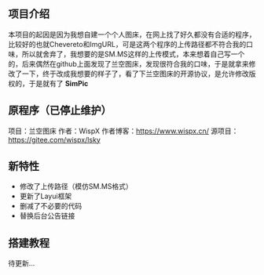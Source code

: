 ## 项目介绍

本项目的起因是因为我想自建一个个人图床，在网上找了好久都没有合适的程序，比较好的也就Chevereto和ImgURL，可是这两个程序的上传路径都不符合我的口味，所以就舍弃了，我想要的是SM.MS这样的上传模式，本来想着自己写一个的，后来偶然在github上面发现了兰空图床，发现很符合我的口味，于是就拿来修改了一下，终于改成我想要的样子了，看了下兰空图床的开源协议，是允许修改版权的，于是就有了 **SimPic**

## 原程序（已停止维护）

项目：兰空图床
作者：WispX
作者博客：https://www.wispx.cn/
源项目：https://gitee.com/wispx/lsky

## 新特性

 - 修改了上传路径（模仿SM.MS格式）
 - 更新了Layui框架
 - 删减了不必要的代码
 - 替换后台公告链接

## 搭建教程

待更新...